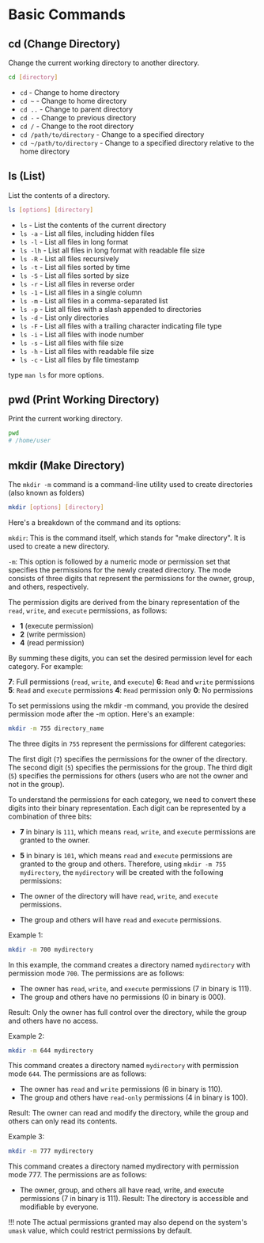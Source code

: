 # Basic Commands

## cd (Change Directory)

Change the current working directory to another directory.

```bash
cd [directory]
```

- `cd` - Change to home directory
- `cd ~` - Change to home directory
- `cd ..` - Change to parent directory
- `cd -` - Change to previous directory
- `cd /` - Change to the root directory
- `cd /path/to/directory` - Change to a specified directory
- `cd ~/path/to/directory` - Change to a specified directory relative to the home directory

## ls (List)

List the contents of a directory.

```bash
ls [options] [directory]
```

- `ls` - List the contents of the current directory
- `ls -a` - List all files, including hidden files
- `ls -l` - List all files in long format
- `ls -lh` - List all files in long format with readable file size
- `ls -R` - List all files recursively
- `ls -t` - List all files sorted by time
- `ls -S` - List all files sorted by size
- `ls -r` - List all files in reverse order
- `ls -1` - List all files in a single column
- `ls -m` - List all files in a comma-separated list
- `ls -p` - List all files with a slash appended to directories
- `ls -d` - List only directories
- `ls -F` - List all files with a trailing character indicating file type
- `ls -i` - List all files with inode number
- `ls -s` - List all files with file size
- `ls -h` - List all files with readable file size
- `ls -c` - List all files by file timestamp

type `man ls` for more options.

## pwd (Print Working Directory)

Print the current working directory.

```bash
pwd
# /home/user
```

## mkdir (Make Directory)

The `mkdir -m` command is a command-line utility used to create directories (also known as folders)

```bash
mkdir [options] [directory]
```

Here's a breakdown of the command and its options:

`mkdir`: This is the command itself, which stands for "make directory". It is used to create a new directory.

`-m`: This option is followed by a numeric mode or permission set that specifies the permissions for the newly created directory. The mode consists of three digits that represent the permissions for the owner, group, and others, respectively.

The permission digits are derived from the binary representation of the `read`, `write`, and `execute` permissions, as follows:

- **1** (execute permission)
- **2** (write permission)
- **4** (read permission)

By summing these digits, you can set the desired permission level for each category. For example:

**7**: Full permissions (`read`, `write`, and `execute`)
**6**: `Read` and `write` permissions
**5**: `Read` and `execute` permissions
**4**: `Read` permission only
**0**: No permissions

To set permissions using the mkdir -m command, you provide the desired permission mode after the -m option. Here's an example:

```bash
mkdir -m 755 directory_name
```

The three digits in `755` represent the permissions for different categories:

The first digit (`7`) specifies the permissions for the owner of the directory.
The second digit (`5`) specifies the permissions for the group.
The third digit (`5`) specifies the permissions for others (users who are not the owner and not in the group).

To understand the permissions for each category, we need to convert these digits into their binary representation. Each digit can be represented by a combination of three bits:

- **7** in binary is `111`, which means `read`, `write`, and `execute` permissions are granted to the owner.
- **5** in binary is `101`, which means `read` and `execute` permissions are granted to the group and others.
Therefore, using `mkdir -m 755 mydirectory`, the `mydirectory` will be created with the following permissions:

- The owner of the directory will have `read`, `write`, and `execute` permissions.
- The group and others will have `read` and `execute` permissions.

Example 1:

```bash
mkdir -m 700 mydirectory
```

In this example, the command creates a directory named `mydirectory` with permission mode `700`. The permissions are as follows:

- The owner has `read`, `write`, and `execute` permissions (7 in binary is 111).
- The group and others have no permissions (0 in binary is 000).

Result: Only the owner has full control over the directory, while the group and others have no access.

Example 2:

```bash
mkdir -m 644 mydirectory
```

This command creates a directory named `mydirectory` with permission mode `644`. The permissions are as follows:

- The owner has `read` and `write` permissions (6 in binary is 110).
- The group and others have `read-only` permissions (4 in binary is 100).

Result: The owner can read and modify the directory, while the group and others can only read its contents.

Example 3:

```bash
mkdir -m 777 mydirectory
```

This command creates a directory named mydirectory with permission mode 777. The permissions are as follows:

- The owner, group, and others all have read, write, and execute permissions (7 in binary is 111).
Result: The directory is accessible and modifiable by everyone.

!!! note
    The actual permissions granted may also depend on the system's `umask` value, which could restrict permissions by default.
